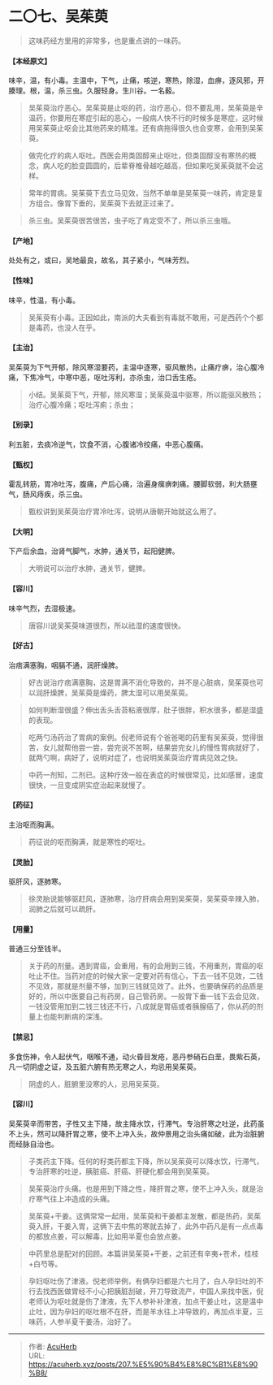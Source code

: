 # 二〇七、吴茱萸


> 这味药经方里用的非常多，也是重点讲的一味药。

#### 【本经原文】
味辛，温，有小毒。主温中，下气，止痛，咳逆，寒热，除湿，血痹，逐风邪，开腠理。根，温，杀三虫。久服轻身。生川谷。一名藙。

> 吴茱萸治疗恶心。吴茱萸是止呕的药，治疗恶心，但不要乱用，吴茱萸是辛温药，你要用在寒症引起的恶心，一般病人快不行的时候多是寒症，这时候用吴茱萸止呕会比其他药来的精准。还有病拖得很久也会变寒，会用到吴茱萸。

> 做完化疗的病人呕吐。西医会用类固醇来止呕吐，但类固醇没有寒热的概念，病人吃的脸变圆圆的，后辈脊椎骨越吃越高，但如果吃吴茱萸就不会这样。

> 常年的胃病。吴茱萸下去立马见效，当然不单单是吴茱萸一味药，肯定是复方组合。像胃下垂的，吴茱萸下去就正过来了。

> 杀三虫。吴茱萸很苦很苦，虫子吃了肯定受不了，所以杀三虫哦。‍‍‍

#### 【产地】
处处有之，或曰，吴地最良，故名，其子紧小，气味芳烈。
#### 【性味】
味辛，性温，有小毒。

> 吴茱萸有小毒。正因如此，南派的大夫看到有毒就不敢用，可是西药个个都是毒药，也没人在乎。

#### 【主治】
吴茱萸为下气开郁，除风寒湿要药，主温中逐寒，驱风散热，止痛疗痹，治心腹冷痛，下焦冷气，中寒中恶，呕吐泻利，亦杀虫，治口舌生疮。

> 小结。吴茱萸下气，开郁，除风寒湿；‍吴茱萸温中驱寒，所以能驱风散热；治疗心腹冷痛；呕吐泻痢；杀虫；

#### 【别录】
利五脏，去痰冷逆气，饮食不消，心腹诸冷绞痛，中恶心腹痛。
#### 【甄权】
霍乱转筋，胃冷吐泻，腹痛，产后心痛，治遍身瘰痹刺痛。腰脚软弱，利大肠壅气，肠风痔疾，杀三虫。

> 甄权讲到吴茱萸治疗胃冷吐泻，说明从唐朝开始就这么用了。

#### 【大明】
下产后余血，治肾气脚气，水肿，通关节，起阳健脾。

> 大明说可以治疗水肿，通关节，健脾。

#### 【容川】
味辛气烈，去湿极速。

> 唐容川说吴茱萸味道很烈，所以祛湿的速度很快。

#### 【好古】
治痞满塞胸，咽膈不通，润肝燥脾。

> 好古说治疗痞满塞胸，这是胃满不消化导致的，并不是心脏病，吴茱萸也可以润肝燥脾，吴茱萸是燥药，脾太湿可以用吴茱萸。

> 如何判断湿很盛？伸出舌头舌苔粘液很厚，肚子很胖，积水很多，都是湿盛的表现。

> 吃两勺汤药治了胃病的案例。倪老师说有个爸爸喝的药里有吴茱萸，觉得很苦，女儿就帮他尝一尝，尝完说不苦啊，结果尝完女儿的慢性胃病就好了，就两勺啊，病好了，说明对症了，也说明吴茱萸治疗胃病见效之快。

> 中药一剂知，二剂已。这种疗效一般在表症的时候很常见，比如感冒，速度很快，一旦变成阴实症治起来就慢了。

#### 【药征】
主治呕而胸满。

> 药征说的呕而胸满，就是寒性的呕吐。

#### 【灵胎】
驱肝风，逐肺寒。

> 徐灵胎说能够驱赶风，逐肺寒，治疗肝病会用到吴茱萸，吴茱萸辛辣入肺，润肺之后就可以疏肝。

#### 【用量】
普通三分至钱半。

> 关于药的剂量。遇到胃癌，会重用，有的会用到三钱，不用重剂，胃癌的呕吐止不住。当药对症的时候大家一定要对药有信心，下去一钱不见效，二钱不见效，那就是剂量不够，加到三钱就见效了。此外，也要确保药的品质是好的，所以中医要自己有药房，自己管药房。一般胃下垂一钱下去会见效，一钱没管用加到二钱三钱还不行，八成就是胃癌或者胰腺癌了，你从药的剂量上也能判断病的深浅。

#### 【禁忌】
多食伤神，令人起伏气，咽喉不通，动火昏目发疮，恶丹参硝石白垩，畏紫石英，凡一切阴虚之证，及五脏六腑有热无寒之人，均忌用吴茱萸。

> 阴虚的人，脏腑里没寒的人，忌用吴茱萸。

#### 【容川】
吴茱萸辛而带苦，子性又主下降，故主降水饮，行滞气。专治肝寒之吐逆，此药虽不上头，然可以降肝胃之寒，使不上冲入头，故仲景用之治头痛如破，此为治脏腑而经脉自治也。

> 子类药主下降。任何的籽类药都主下降，所以吴茱萸可以降水饮，行滞气，专治肝寒的吐逆，胰脏癌、肝癌、肝硬化都会用到吴茱萸。

> 吴茱萸治疗头痛。也是用到下降之性，降肝胃之寒，使不上冲入头，就是治疗寒气往上冲造成的头痛。

> 吴茱萸+干姜。这俩常常一起用，吴茱萸和干姜都主发散，都是热药，吴茱萸入肝，干姜入胃，这俩下去中焦的寒就去掉了，此外中药凡是有一点点毒的都放点姜，可以解毒，比如用半夏也会放点姜。

> 中药里总是配对的回顾。本篇讲吴茱萸+干姜，之前还有辛夷+苍术，桂枝+白芍等。

> 孕妇呕吐伤了津液。倪老师举例，有俩孕妇都是六七月了，白人孕妇吐的不行去找西医做胃经不小心把胰脏刮破，开刀导致流产，中国人来找中医，倪老师认为呕吐就是伤了津液，先下人参补补津液，加点干姜止吐，这是温中止吐，因为孕妇的呕吐根不在肝，而是羊水往上冲导致的，再加点半夏，三味药，人参半夏干姜汤，治好了。

---

> 作者: [AcuHerb](https://acuherb.xyz)  
> URL: https://acuherb.xyz/posts/207.%E5%90%B4%E8%8C%B1%E8%90%B8/  

